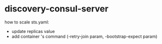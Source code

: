 # discovery-consul-server

how to scale sts.yaml:
  - update replicas value
  - add container 's command (-retry-join param, -bootstrap-expect param)